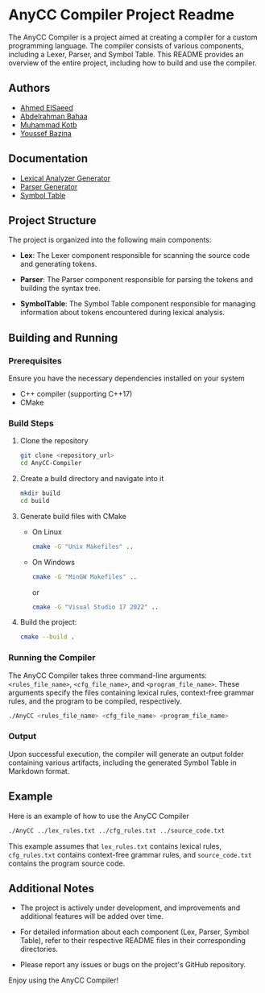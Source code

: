 # AnyCC Compiler Project Readme

The AnyCC Compiler is a project aimed at creating a compiler for a custom programming language. The compiler consists of
various components, including a Lexer, Parser, and Symbol Table. This README provides an overview of the entire project,
including how to build and use the compiler.

## Authors

- [Ahmed ElSaeed](https://github.com/Ahmedelsa3eed)
- [Abdelrahman Bahaa](https://github.com/AbdelrahmanMosly)
- [Muhammad Kotb](https://github.com/MuhammadElkotb)
- [Youssef Bazina](https://github.com/Bazina)

## Documentation

- [Lexical Analyzer Generator](https://github.com/anycc-org/anycc/blob/ANYCC-54-Write-Documentation/docs/Lexical%20Analyzer%20Generator.md)
- [Parser Generator](https://github.com/anycc-org/anycc/blob/ANYCC-54-Write-Documentation/docs/Parser%20Generator.md)
- [Symbol Table](https://github.com/anycc-org/anycc/blob/ANYCC-54-Write-Documentation/docs/Symbol%20Table.md)

## Project Structure

The project is organized into the following main components:

- **Lex**: The Lexer component responsible for scanning the source code and generating tokens.

- **Parser**: The Parser component responsible for parsing the tokens and building the syntax tree.

- **SymbolTable**: The Symbol Table component responsible for managing information about tokens encountered during
  lexical analysis.

## Building and Running

### Prerequisites

Ensure you have the necessary dependencies installed on your system

- C++ compiler (supporting C++17)
- CMake

### Build Steps

1. Clone the repository

    ```bash
    git clone <repository_url>
    cd AnyCC-Compiler
    ```

2. Create a build directory and navigate into it

    ```bash
    mkdir build
    cd build
    ```

3. Generate build files with CMake

    - On Linux
        ```bash
        cmake -G "Unix Makefiles" ..
        ```
    - On Windows
        ```bash
        cmake -G "MinGW Makefiles" ..
        ```
      or
        ```bash
        cmake -G "Visual Studio 17 2022" ..
        ```

4. Build the project:
      ```bash
      cmake --build .
      ```

### Running the Compiler

The AnyCC Compiler takes three command-line arguments: `<rules_file_name>`, `<cfg_file_name>`,
and `<program_file_name>`. These arguments specify the files containing lexical rules, context-free grammar rules, and
the program to be compiled, respectively.

```bash
./AnyCC <rules_file_name> <cfg_file_name> <program_file_name>
```

### Output

Upon successful execution, the compiler will generate an output folder containing various artifacts, including the
generated Symbol Table in Markdown format.

## Example

Here is an example of how to use the AnyCC Compiler

```bash
./AnyCC ../lex_rules.txt ../cfg_rules.txt ../source_code.txt
```

This example assumes that `lex_rules.txt` contains lexical rules, `cfg_rules.txt` contains context-free grammar rules,
and `source_code.txt` contains the program source code.

## Additional Notes

- The project is actively under development, and improvements and additional features will be added over time.

- For detailed information about each component (Lex, Parser, Symbol Table), refer to their respective README files in
  their corresponding directories.

- Please report any issues or bugs on the project's GitHub repository.

Enjoy using the AnyCC Compiler!